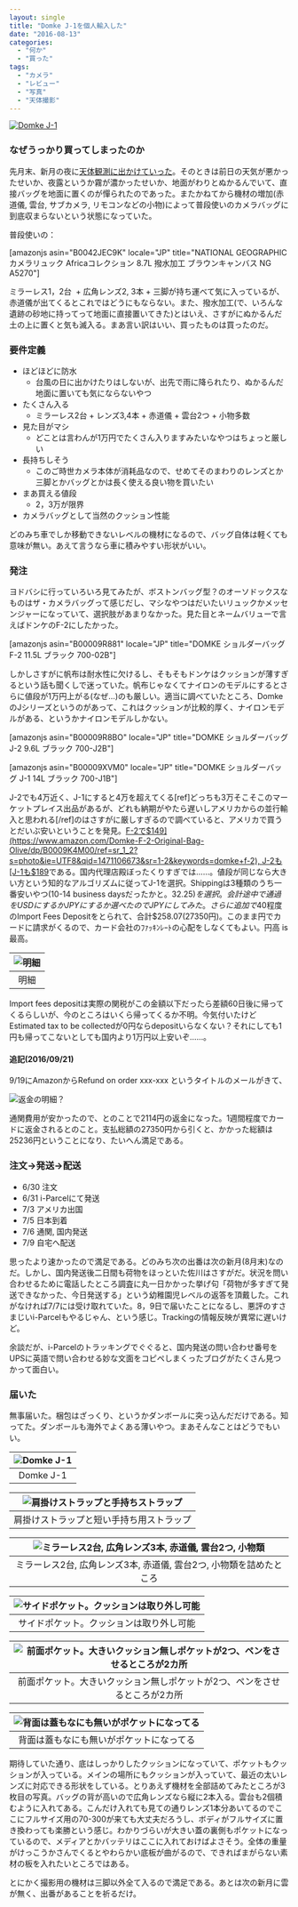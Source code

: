 ```yaml
---
layout: single
title: "Domke J-1を個人輸入した"
date: "2016-08-13"
categories: 
  - "何か"
  - "買った"
tags: 
  - "カメラ"
  - "レビュー"
  - "写真"
  - "天体撮影"
---
```


[![Domke J-1](https://blog.naotaco.com/assets/images/posts/2016/08/DSC09501-400x266.jpg)](https://blog.naotaco.com/assets/images/posts/2016/08/DSC09501.jpg)

### なぜうっかり買ってしまったのか

先月末、新月の夜に[天体観測に出かけていった](https://blog.naotaco.com/archives/1185)。そのときは前日の天気が悪かったせいか、夜露というか霧が濃かったせいか、地面がわりとぬかるんでいて、直接バッグを地面に置くのが憚られたのであった。またかねてから機材の増加(赤道儀, 雲台, サブカメラ, リモコンなどの小物)によって普段使いのカメラバッグに到底収まらないという状態になっていた。

普段使いの：

\[amazonjs asin="B0042JEC9K" locale="JP" title="NATIONAL GEOGRAPHIC カメラリュック Africaコレクション 8.7L 撥水加工 ブラウンキャンバス NG A5270"\]

ミラーレス1，2台  + 広角レンズ2, 3本 + 三脚が持ち運べて気に入っているが、赤道儀が出てくるとこれではどうにもならない。また、撥水加工(で、いろんな遺跡の砂地に持ってって地面に直接置いてきた)とはいえ、さすがにぬかるんだ土の上に置くと気も滅入る。まあ言い訳はいい、買ったものは買ったのだ。

### 要件定義

- ほどほどに防水
    - 台風の日に出かけたりはしないが、出先で雨に降られたり、ぬかるんだ地面に置いても気にならないやつ
- たくさん入る
    - ミラーレス2台 + レンズ3,4本 + 赤道儀 + 雲台2つ + 小物多数
- 見た目がマシ
    - どことは言わんが1万円でたくさん入りますみたいなやつはちょっと厳しい
- 長持ちしそう
    - このご時世カメラ本体が消耗品なので、せめてそのまわりのレンズとか三脚とかバッグとかは長く使える良い物を買いたい
- まあ買える値段
    - 2，3万が限界
- カメラバッグとして当然のクッション性能

どのみち車でしか移動できないレベルの機材になるので、バッグ自体は軽くても意味が無い。あえて言うなら車に積みやすい形状がいい。

### 発注

ヨドバシに行っていろいろ見てみたが、ボストンバッグ型？のオーソドックスなものはザ・カメラバッグって感じだし、マシなやつはだいたいリュックかメッセンジャーになっていて、選択肢があまりなかった。見た目とネームバリューで言えばドンケのF-2にしたかった。

\[amazonjs asin="B00009R881" locale="JP" title="DOMKE ショルダーバッグ F-2 11.5L ブラック 700-02B"\]

しかしさすがに帆布は耐水性に欠けるし、そもそもドンケはクッションが薄すぎるという話も聞くしで迷っていた。帆布じゃなくてナイロンのモデルにするとさらに値段が1万円上がる(なぜ…)のも厳しい。適当に調べていたところ、DomkeのJシリーズというのがあって、これはクッションが比較的厚く、ナイロンモデルがある、というかナイロンモデルしかない。

\[amazonjs asin="B00009R8BO" locale="JP" title="DOMKE ショルダーバッグ J-2 9.6L ブラック 700-J2B"\]

\[amazonjs asin="B00009XVM0" locale="JP" title="DOMKE ショルダーバッグ J-1 14L ブラック 700-J1B"\]

J-2でも4万近く、J-1にすると4万を超えてくる\[ref\]どっちも3万そこそこのマーケットプレイス出品があるが、どれも納期がやたら遅いしアメリカからの並行輸入と思われる\[/ref\]のはさすがに厳しすぎるので調べていると、アメリカで買うとだいぶ安いということを発見。[F-2で$149](https://www.amazon.com/Domke-F-2-Original-Bag-Olive/dp/B0009K4M00/ref=sr_1_2?s=photo&ie=UTF8&qid=1471106673&sr=1-2&keywords=domke+f-2), J-2も[J-1も$189](https://www.amazon.com/gp/product/B00009XVM0/ref=od_aui_detailpages00?ie=UTF8&psc=1)である。国内代理店殿ぼったくりすぎでは……。値段が同じなら大きい方という知的なアルゴリズムに従ってJ-1を選択。Shippingは3種類のうち一番安いやつ(10-14 business daysだったかと。$32.25)を選択。会計途中で通過をUSDにするかJPYにするか選べたのでJPYにしてみた。さらに追加で$40程度のImport Fees Depositをとられて、合計$258.07(27350円)。このまま円でカードに請求がくるので、カード会社のﾌｧｯｷﾝﾚｰﾄの心配をしなくてもよい。円高 is 最高。

| ![明細](https://blog.naotaco.com/assets/images/posts/2016/08/amazon_domke-j1.png) |
|:--:|
|  明細 |

Import fees depositは実際の関税がこの金額以下だったら差額60日後に帰ってくるらしいが、今のところはいくら帰ってくるか不明。今気付いたけどEstimated tax to be collectedが0円ならdepositいらなくない？それにしても1円も帰ってこないとしても国内より1万円以上安いぞ……。

#### 追記(2016/09/21)

9/19にAmazonからRefund on order xxx-xxx というタイトルのメールがきて、

![返金の明細？](https://blog.naotaco.com/assets/images/posts/2016/08/amazon-refund.png)

通関費用が安かったので、とのことで2114円の返金になった。1週間程度でカードに返金されるとのこと。支払総額の27350円から引くと、かかった総額は25236円ということになり、たいへん満足である。

### 注文→発送→配送

- 6/30 注文
- 6/31 i-Parcelにて発送
- 7/3 アメリカ出国
- 7/5 日本到着
- 7/6 通関, 国内発送
- 7/9 自宅へ配送

思ったより速かったので満足である。どのみち次の出番は次の新月(8月末)なのだ。しかし、国内発送後二日間も荷物をほっといた佐川はさすがだ。状況を問い合わせるために電話したところ調査に丸一日かかった挙げ句「荷物が多すぎて発送できなかった、今日発送する」という幼稚園児レベルの返答を頂戴した。これがなければ7/7には受け取れていた。8，9日で届いたことになるし、悪評のすさまじいi-Parcelもやるじゃん、という感じ。Trackingの情報反映が異常に遅いけど。

余談だが、i-Parcelのトラッキングでぐぐると、国内発送の問い合わせ番号をUPSに英語で問い合わせる妙な文面をコピペしまくったブログがたくさん見つかって面白い。

### 届いた

無事届いた。梱包はざっくり、というかダンボールに突っ込んだだけである。知ってた。ダンボールも海外でよくある薄いやつ。まあそんなことはどうでもいい。

| ![Domke J-1](https://blog.naotaco.com/assets/images/posts/2016/08/DSC09501-400x266.jpg) |
|:--:|
|  Domke J-1 |

| ![肩掛けストラップと手持ちストラップ](https://blog.naotaco.com/assets/images/posts/2016/08/DSC09509-400x266.jpg) |
|:--:|
|  肩掛けストラップと短い手持ち用ストラップ |

| ![ミラーレス2台, 広角レンズ3本, 赤道儀, 雲台2つ, 小物類](https://blog.naotaco.com/assets/images/posts/2016/08/DSC09496-2-400x266.jpg) |
|:--:|
|  ミラーレス2台, 広角レンズ3本, 赤道儀, 雲台2つ, 小物類を詰めたところ |

| ![サイドポケット。クッションは取り外し可能](https://blog.naotaco.com/assets/images/posts/2016/08/DSC09507-400x266.jpg) |
|:--:|
|  サイドポケット。クッションは取り外し可能 |

| ![前面ポケット。大きいクッション無しポケットが2つ、ペンをさせるところが2カ所](https://blog.naotaco.com/assets/images/posts/2016/08/DSC09511-400x266.jpg) |
|:--:|
|  前面ポケット。大きいクッション無しポケットが2つ、ペンをさせるところが2カ所 |

| ![背面は蓋もなにも無いがポケットになってる](https://blog.naotaco.com/assets/images/posts/2016/08/DSC09510-400x266.jpg) |
|:--:|
|  背面は蓋もなにも無いがポケットになってる |

期待していた通り、底はしっかりしたクッションになっていて、ポケットもクッションが入っている。メインの場所にもクッションが入っていて、最近の太いレンズに対応できる形状をしている。とりあえず機材を全部詰めてみたところが3枚目の写真。バッグの背が高いので広角レンズなら縦に2本入る。雲台も2個積むように入れてある。こんだけ入れても見ての通りレンズ1本分あいてるのでここにフルサイズ用の70-300が来ても大丈夫だろうし、ボディがフルサイズに置き換わっても楽勝という感じ。わかりづらいが大きい蓋の裏側もポケットになっているので、メディアとかバッテリはここに入れておけばよさそう。全体の重量がけっこうかさんでくるとやわらかい底板が曲がるので、できればまがらない素材の板を入れたいところではある。

とにかく撮影用の機材は三脚以外全て入るので満足である。あとは次の新月に雲が無く、出番があることを祈るだけ。
